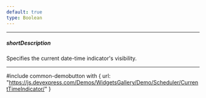 ```yaml
---
default: true
type: Boolean
---
```

---
##### shortDescription
Specifies the current date-time indicator's visibility.

---
#include common-demobutton with {
    url: "https://js.devexpress.com/Demos/WidgetsGallery/Demo/Scheduler/CurrentTimeIndicator/"
}